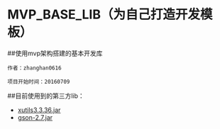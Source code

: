 # MVP_BASE_LIB（为自己打造开发模板）

##使用mvp架构搭建的基本开发库

```
作者：zhanghan0616

项目开始时间：20160709
```

##目前使用到的第三方lib：
 *  [xutils3.3.36.jar](https://github.com/wyouflf/xUtils3/ "Title") 
 *  [gson-2.7.jar](https://github.com/google/gson/ "Title") 
